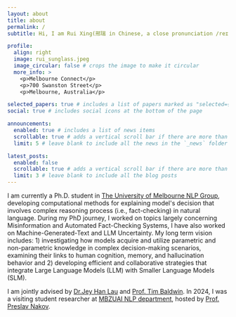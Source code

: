 ```yaml
---
layout: about
title: about
permalink: /
subtitle: Hi, I am Rui Xing(邢瑞 in Chinese, a close pronunciation /reɪ, ʃɪŋ/).

profile:
  align: right
  image: rui_sunglass.jpeg
  image_circular: false # crops the image to make it circular
  more_info: >
    <p>Melbourne Connect</p>
    <p>700 Swanston Street</p>
    <p>Melbourne, Australia</p>

selected_papers: true # includes a list of papers marked as "selected={true}"
social: true # includes social icons at the bottom of the page

announcements:
  enabled: true # includes a list of news items
  scrollable: true # adds a vertical scroll bar if there are more than 3 news items
  limit: 5 # leave blank to include all the news in the `_news` folder

latest_posts:
  enabled: false
  scrollable: true # adds a vertical scroll bar if there are more than 3 new posts items
  limit: 3 # leave blank to include all the blog posts
---
```


I am currently a Ph.D. student in <a href="https://cis.unimelb.edu.au/research/artificial-intelligence/research/Natural-Language-Processing" target="_blank">The University of Melbourne NLP Group</a>, developing computational methods for explaining model's decision that involves complex reasoning process (i.e., fact-checking) in natural language. During my PhD journey, I worked on topics largely concerning Misinformation and Automated Fact-Checking Systems, I have also worked on Machine-Generated-Text and LLM Uncertainty. My long term vision includes: 1) investigating how models acquire and utilize parametric and non-parametric knowledge in complex decision-making scenarios, examining their links to human cognition, memory, and hallucination behavior and 2) developing efficient and collaborative strategies that integrate Large Language Models (LLM) with Smaller Language Models (SLM).

I am jointly advised by <a href="https://jeyhan.my/" target="_blank">Dr.Jey Han Lau</a> and <a href="https://eltimster.github.io/www/" target="_blank">Prof. Tim Baldwin</a>. In 2024, I was a visiting student researcher at <a href="https://mbzuai.ac.ae/research/department/natural-language-processing-department/">MBZUAI NLP department</a>, hosted by <a href="https://mbzuai.ac.ae/study/faculty/preslav-nakov/">Prof. Preslav Nakov</a>.

